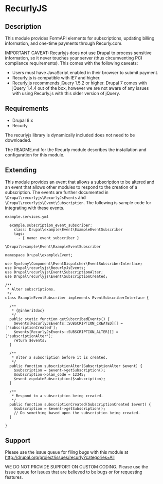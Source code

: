 # RecurlyJS
## Description
This module provides FormAPI elements for subscriptions, updating billing
information, and one-time payments through Recurly.com.

IMPORTANT CAVEAT: Recurlyjs does not use Drupal to process sensitive
information, so it never touches your server (thus circumventing PCI compliance
requirements). This comes with the following caveats:

* Users must have JavaScript enabled in their browser to submit payment.
* Recurly.js is compatible with IE7 and higher.
* Recurly.js recommends jQuery 1.5.2 or higher. Drupal 7 comes with jQuery 1.4.4
  out of the box, however we are not aware of any issues with using Recurly.js
  with this older version of jQuery.

## Requirements
* Drupal 8.x
* Recurly

The recurlyjs library is dynamically included does not need to be downloaded.

The README.md for the Recurly module describes the installation and
configuration for this module.

## Extending

This module provides an event that allows a subscription to be altered and an
event that allows other modules to respond to the creation of a subscription.
The events are further documented in `\Drupal\recurlyjs\RecurlyJsEvents` and
`\Drupal\recurlyjs\Event\Subscription`. The following is sample code for
integrating with these events.

`example.services.yml`

```
  example.subscription_event_subscriber:
    class: Drupal\example\Event\ExampleEventSubscriber
    tags:
      - { name: event_subscriber }
```

`\Drupal\example\Event\ExampleEventSubscriber`

```
namespace Drupal\example\Event;

use Symfony\Component\EventDispatcher\EventSubscriberInterface;
use Drupal\recurlyjs\RecurlyJsEvents;
use Drupal\recurlyjs\Event\SubscriptionAlter;
use Drupal\recurlyjs\Event\SubscriptionCreated;

/**
 * Alter subscriptions.
 */
class ExampleEventSubscriber implements EventSubscriberInterface {

  /**
   * {@inheritdoc}
   */
  public static function getSubscribedEvents() {
    $events[RecurlyJsEvents::SUBSCRIPTION_CREATED][] = ['subscriptionCreated'];
    $events[RecurlyJsEvents::SUBSCRIPTION_ALTER][] = ['subscriptionAlter'];
    return $events;
  }

  /**
   * Alter a subscription before it is created.
   */
  public function subscriptionAlter(SubscriptionAlter $event) {
    $subscription = $event->getSubscription();
    $subscription->plan_code = 12345;
    $event->updateSubscription($subscription);
  }

  /**
   * Respond to a subscription being created.
   */
  public function subscriptionCreated(SubscriptionCreated $event) {
    $subscription = $event->getSubscription();
    // Do something based upon the subscription being created.
  }

}
```

## Support
Please use the issue queue for filing bugs with this module at
http://drupal.org/project/issues/recurly?categories=All

WE DO NOT PROVIDE SUPPORT ON CUSTOM CODING. Please use the issue queue for
issues that are believed to be bugs or for requesting features.

